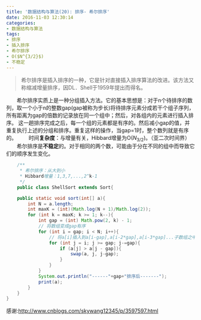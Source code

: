 ```yaml
---
title: '数据结构与算法(20): 排序- 希尔排序'
date: 2016-11-03 12:30:14
categories:
- 数据结构与算法
tags:
- 排序
- 插入排序
- 希尔排序
- O($N^{3/2}$)
- 不稳定
---
```


>希尔排序是插入排序的一种，它是针对直接插入排序算法的改进。该方法又称缩减增量排序，因DL．Shell于1959年提出而得名。

&emsp;&emsp;希尔排序实质上是一种分组插入方法。它的基本思想是：对于n个待排序的数列，取一个小于n的整数gap(gap被称为步长)将待排序元素分成若干个组子序列，所有距离为gap的倍数的记录放在同一个组中；然后，对各组内的元素进行插入排序。 这一趟排序完成之后，每一个组的元素都是有序的。然后减小gap的值，并重复执行上述的分组和排序。重复这样的操作，当gap=1时，整个数列就是有序的。
&emsp;&emsp;时间**复杂度**：与增量有关，Hibbard增量为O($N_{3/2}$)。（亚二次时间界）
&emsp;&emsp;希尔排序是**不稳定**的。对于相同的两个数，可能由于分在不同的组中而导致它们的顺序发生变化。

```java
	/**
     * 希尔排序：从大到小
     * Hibbard增量：1,3,7,...,2^k-1
     */
    public class ShellSort extends Sort{

    public static void sort(int[] a){
        int N = a.length;
        int maxK = (int)(Math.log(N + 1)/Math.log(2));
        for (int k = maxK; k >= 1; k--){
            int gap = (int) Math.pow(2, k) - 1;
            // 将数组变成gap有序
            for (int i = gap; i < N; i++){
                // 将a[i]插入到a[i-gap],a[i-2*gap],a[i-3*gap]...子数组之中
                for (int j = i; j >= gap; j-=gap){
                    if (a[j] > a[j - gap]){
                        swap(a, j, j-gap);
                    }
                }
            }
            System.out.println("------"+gap+"排序后-------");
            print(a);
        }
    }
}
```

感谢:http://www.cnblogs.com/skywang12345/p/3597597.html